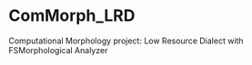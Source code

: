 # ComMorph_LRD
Computational Morphology project: Low Resource Dialect with FSMorphological Analyzer
